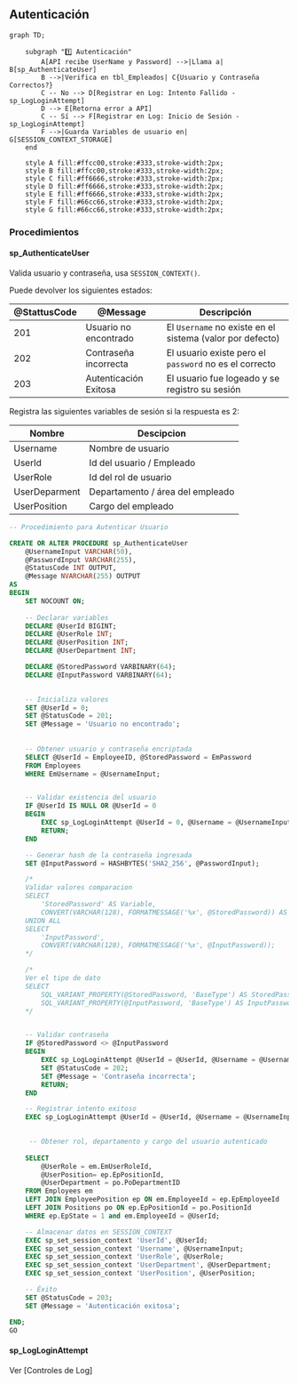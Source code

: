 
## Autenticación

```mermaid
graph TD;
    
    subgraph "1️⃣ Autenticación"
        A[API recibe UserName y Password] -->|Llama a| B[sp_AuthenticateUser]
        B -->|Verifica en tbl_Empleados| C{Usuario y Contraseña Correctos?}
        C -- No --> D[Registrar en Log: Intento Fallido - sp_LogLoginAttempt]
        D --> E[Retorna error a API]
        C -- Sí --> F[Registrar en Log: Inicio de Sesión - sp_LogLoginAttempt]
        F -->|Guarda Variables de usuario en| G[SESSION_CONTEXT_STORAGE]
    end

    style A fill:#ffcc00,stroke:#333,stroke-width:2px;
    style B fill:#ffcc00,stroke:#333,stroke-width:2px;
    style C fill:#ff6666,stroke:#333,stroke-width:2px;
    style D fill:#ff6666,stroke:#333,stroke-width:2px;
    style E fill:#ff6666,stroke:#333,stroke-width:2px;
    style F fill:#66cc66,stroke:#333,stroke-width:2px;
    style G fill:#66cc66,stroke:#333,stroke-width:2px;
```


### Procedimientos

#### sp_AuthenticateUser

Valida usuario y contraseña, usa `SESSION_CONTEXT()`.

Puede devolver los siguientes estados:

| @StattusCode | @Message              | Descripción                                               |
| ------------ | --------------------- | --------------------------------------------------------- |
| 201          | Usuario no encontrado | El `Username` no existe en el sistema (valor por defecto) |
| 202          | Contraseña incorrecta | El usuario existe pero el `password` no es el correcto    |
| 203          | Autenticación Exitosa | El usuario fue logeado y se registro su sesión            |

Registra las siguientes variables de sesión si la respuesta es 2:

| Nombre        | Descipcion                       |
| ------------- | -------------------------------- |
| Username      | Nombre de usuario                |
| UserId        | Id del usuario / Empleado        |
| UserRole      | Id del rol de usuario            |
| UserDeparment | Departamento / área del empleado |
| UserPosition  | Cargo del empleado               |
```sql
-- Procedimiento para Autenticar Usuario

CREATE OR ALTER PROCEDURE sp_AuthenticateUser
    @UsernameInput VARCHAR(50),
    @PasswordInput VARCHAR(255),
    @StatusCode INT OUTPUT,
    @Message NVARCHAR(255) OUTPUT
AS
BEGIN
    SET NOCOUNT ON;
    
    -- Declarar variables
	DECLARE @UserId BIGINT;
	DECLARE @UserRole INT;
	DECLARE @UserPosition INT;
	DECLARE @UserDepartment INT;

	DECLARE @StoredPassword VARBINARY(64);
    DECLARE @InputPassword VARBINARY(64);
    

	-- Inicializa valores
	SET @UserId = 0;
    SET @StatusCode = 201;
    SET @Message = 'Usuario no encontrado';
	 
    
    -- Obtener usuario y contraseña encriptada
    SELECT @UserId = EmployeeID, @StoredPassword = EmPassword
    FROM Employees
    WHERE EmUsername = @UsernameInput;


    -- Validar existencia del usuario
    IF @UserId IS NULL OR @UserId = 0
    BEGIN
        EXEC sp_LogLoginAttempt @UserId = 0, @Username = @UsernameInput, @Status = 0;
        RETURN; 
    END

    -- Generar hash de la contraseña ingresada
    SET @InputPassword = HASHBYTES('SHA2_256', @PasswordInput);

	/*
	Validar valores comparacion
	SELECT 
		'StoredPassword' AS Variable, 
		CONVERT(VARCHAR(128), FORMATMESSAGE('%x', @StoredPassword)) AS HexValue
	UNION ALL
	SELECT 
		'InputPassword', 
		CONVERT(VARCHAR(128), FORMATMESSAGE('%x', @InputPassword));
	*/

	/*
	Ver el tipo de dato
	SELECT 
		SQL_VARIANT_PROPERTY(@StoredPassword, 'BaseType') AS StoredPasswordType,
		SQL_VARIANT_PROPERTY(@InputPassword, 'BaseType') AS InputPasswordType;
	*/


    -- Validar contraseña
	IF @StoredPassword <> @InputPassword
    BEGIN
        EXEC sp_LogLoginAttempt @UserId = @UserId, @Username = @UsernameInput, @Status = 0;
        SET @StatusCode = 202;
        SET @Message = 'Contraseña incorrecta';
        RETURN;
    END

	-- Registrar intento exitoso
    EXEC sp_LogLoginAttempt @UserId = @UserId, @Username = @UsernameInput, @Status = 1;

  
     -- Obtener rol, departamento y cargo del usuario autenticado
    
	SELECT
		@UserRole = em.EmUserRoleId,
		@UserPosition= ep.EpPositionId,
		@UserDepartment = po.PoDepartmentID
	FROM Employees em
	LEFT JOIN EmployeePosition ep ON em.EmployeeId = ep.EpEmployeeId
	LEFT JOIN Positions po ON ep.EpPositionId = po.PositionId
	WHERE ep.EpState = 1 and em.EmployeeId = @UserId;

    -- Almacenar datos en SESSION_CONTEXT
    EXEC sp_set_session_context 'UserId', @UserId;
    EXEC sp_set_session_context 'Username', @UsernameInput;
    EXEC sp_set_session_context 'UserRole', @UserRole;
    EXEC sp_set_session_context 'UserDepartment', @UserDepartment;
    EXEC sp_set_session_context 'UserPosition', @UserPosition;

    -- Éxito
    SET @StatusCode = 203;
    SET @Message = 'Autenticación exitosa';

END;
GO

```
#### sp_LogLoginAttempt
 
 Ver [Controles de Log]
